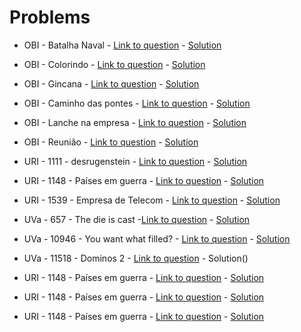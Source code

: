 # Problems

* OBI - Batalha Naval - [Link to question](http://olimpiada.ic.unicamp.br/pratique/programacao/nivel2/2010f1p2_batalha) - [Solution](https://github.com/edujtm/Comp-Programming/blob/master/Graphs/OBI-BatalhaNaval/batalhanaval.cpp)

* OBI - Colorindo - [Link to question](http://olimpiada.ic.unicamp.br/pratique/programacao/nivel1/2011f2p1_colorir) - [Solution](https://github.com/edujtm/Comp-Programming/blob/master/Graphs/OBI-Colorindo/colorindo.cpp)

* OBI - Gincana - [Link to question](http://olimpiada.ic.unicamp.br/pratique/programacao/nivelj/2011f2pj_gincana) - [Solution](https://github.com/edujtm/Comp-Programming/blob/master/Graphs/OBI-Gincana/gincana.cpp)

* OBI - Caminho das pontes - [Link to question](http://olimpiada.ic.unicamp.br/pratique/programacao/nivel2/2009f1p2_pontes) - [Solution]()

* OBI - Lanche na empresa - [Link to question](http://olimpiada.ic.unicamp.br/pratique/programacao/nivel2/2008f1p2_lanche) - [Solution]()

* OBI - Reunião - [Link to question]() - [Solution]()

* URI - 1111 - desrugenstein - [Link to question](https://www.urionlinejudge.com.br/judge/pt/problems/view/1111) - [Solution]()

* URI - 1148 - Países em guerra - [Link to question](https://www.urionlinejudge.com.br/judge/pt/problems/view/1148) - [Solution]()

* URI - 1539 - Empresa de Telecom - [Link to question](https://www.urionlinejudge.com.br/judge/pt/problems/view/1539) - [Solution]()

* UVa - 657 - The die is cast -[Link to question](https://uva.onlinejudge.org/index.php?option=com_onlinejudge&Itemid=8&page=show_problem&problem=598) - [Solution]()

* UVa - 10946 - You want what filled? - [Link to question](https://uva.onlinejudge.org/index.php?option=com_onlinejudge&Itemid=8&page=show_problem&problem=1887) - [Solution]()

* UVa - 11518 - Dominos 2 - [Link to question](https://uva.onlinejudge.org/index.php?option=com_onlinejudge&Itemid=8&page=show_problem&problem=2513) - Solution()



* URI - 1148 - Países em guerra - [Link to question]() - [Solution]()

* URI - 1148 - Países em guerra - [Link to question]() - [Solution]()

* URI - 1148 - Países em guerra - [Link to question]() - [Solution]()